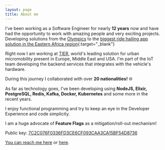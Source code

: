 ```yaml
---
layout: page
title: About me
---
```


I've been working as a Software Engineer for nearly **12 years** now and have had the opportunity
to work with amazing people and very exciting projects. Developing solutions from the [Olympics](posts/como-um-bot-telegram-salvou-as-olimpiadas)
to the [biggest ride hailing app solution in the Eastern Africa region](https://safeboda.com){:target="\_blank"}

Right now I am working at [TIER](https://tier.app), world's leading solution for urban micromobility present in Europe, Middle East and USA. I'm part of the IoT team developing the backend services that integrates with the vehicle's hardware.

During this journey I collaborated with over **20 nationalities!** 🌐

As far as technology goes, I've been developing using **NodeJS, Elixir, PostgreSQL, Redis, Kafka, Docker,
Kubernetes** and some more in the recent years.

I enjoy functional programming and try to keep an eye in the Developer Experience and code simplicity.

I am a huge advocate of **Feature Flags** as a mitigation/roll-out mechanism!

Public key: [7C2C076F0336FD3CE6CF093CAA3CA15BF54D8736](assets/misc/public.key)

<a href="mailto:%72%61%70%68%61%6b%6c%61%75%73@%67%6d%61%69%6c.%63%6f%6d">You can reach me here</a> or <a href="https://www.linkedin.com/in/raphaelduartepinheiro/" target="_blank">here</a>.
